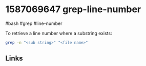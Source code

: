 # 1587069647 grep-line-number
#bash #grep #line-number

To retrieve a line number where a substring exists:
```bash
grep -n "<sub string>" "<file name>"
```

## Links
